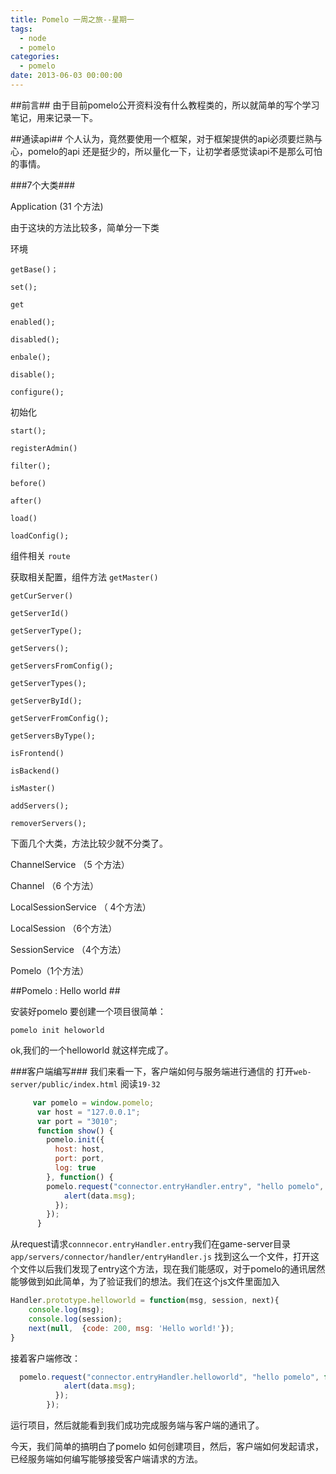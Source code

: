 ```yaml
---
title: Pomelo 一周之旅--星期一
tags:
  - node
  - pomelo
categories:
  - pomelo
date: 2013-06-03 00:00:00
---
```


##前言##
由于目前pomelo公开资料没有什么教程类的，所以就简单的写个学习笔记，用来记录一下。

##通读api##
个人认为，竟然要使用一个框架，对于框架提供的api必须要烂熟与心，pomelo的api 还是挺少的，所以量化一下，让初学者感觉读api不是那么可怕的事情。

<!--more-->
###7个大类###

Application (31 个方法)

由于这块的方法比较多，简单分一下类



环境

`getBase()；`

`set();`

`get`

`enabled();`

`disabled();`

`enbale();`

`disable();`

`configure();`

初始化

`start();`

`registerAdmin()`

`filter();`

`before()`

`after()`

`load()`

`loadConfig();`



组件相关
`route`



获取相关配置，组件方法
`getMaster()`

`getCurServer()`

`getServerId()`

`getServerType();`

`getServers();`

`getServersFromConfig();`

`getServerTypes();`

`getServerById();`

`getServerFromConfig();`

`getServersByType();`

`isFrontend()`

`isBackend()`

`isMaster()`

`addServers();`

`removerServers();`

下面几个大类，方法比较少就不分类了。

ChannelService （5 个方法）

Channel （6 个方法） 

LocalSessionService （ 4个方法）

LocalSession （6个方法）

SessionService （4个方法） 

Pomelo（1个方法）



##Pomelo : Hello world ##

安装好pomelo 要创建一个项目很简单：

`pomelo init heloworld`

ok,我们的一个helloworld 就这样完成了。

###客户端编写###
我们来看一下，客户端如何与服务端进行通信的
打开`web-server/public/index.html` 阅读`19-32`
``` js
     var pomelo = window.pomelo;
      var host = "127.0.0.1";
      var port = "3010";
      function show() {
        pomelo.init({
          host: host,
          port: port,
          log: true
        }, function() {
        pomelo.request("connector.entryHandler.entry", "hello pomelo", function(data) {
            alert(data.msg);
          });
        });
      }
```
从request请求`connnecor.entryHandler.entry`我们在game-server目录
`app/servers/connector/handler/entryHandler.js`
找到这么一个文件，打开这个文件以后我们发现了entry这个方法，现在我们能感叹，对于pomelo的通讯居然能够做到如此简单，为了验证我们的想法。我们在这个js文件里面加入
``` js
Handler.prototype.helloworld = function(msg, session, next){
    console.log(msg);
    console.log(session);
    next(null,  {code: 200, msg: 'Hello world!'});
}
```

接着客户端修改：
``` js
  pomelo.request("connector.entryHandler.helloworld", "hello pomelo", function(data) {
            alert(data.msg);
          });
        });
```

运行项目，然后就能看到我们成功完成服务端与客户端的通讯了。

今天，我们简单的搞明白了pomelo 如何创建项目，然后，客户端如何发起请求，已经服务端如何编写能够接受客户端请求的方法。

